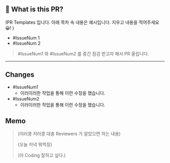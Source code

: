 ## 🤔 What is this PR?

(PR Templates 입니다. 아래 목차 속 내용은 예시입니다. 지우고 내용을 적어주세요 😀! )

- #IssueNum 1
- #IssueNum 2

> #IssueNum1 와 #IssueNum2 를 중간 점검 받고자 해서 PR 올립니다.
---

## Changes

- #IssueNum1
    - 이러이러한 작업을 통해 이런 수정을 했습니다.
- #IssueNum2
    - 이러이러한 작업을 통해 이런 수정을 했습니다.

## Memo

> (이러쿵 저러쿵 대충 Reviewers 가 알았으면 하는 내용)
>
> (오늘 저녁 뭐먹징)
>
> (아 Coding 잘하고 싶다.)